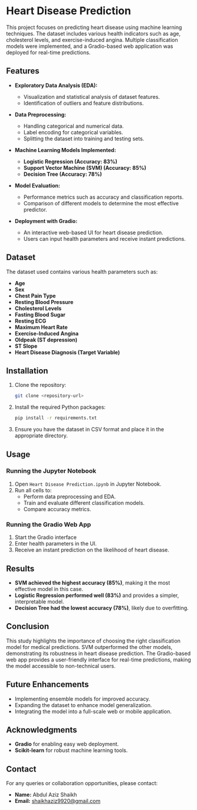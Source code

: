 # Heart Disease Prediction

This project focuses on predicting heart disease using machine learning techniques. The dataset includes various health indicators such as age, cholesterol levels, and exercise-induced angina. Multiple classification models were implemented, and a Gradio-based web application was deployed for real-time predictions.

## Features

- **Exploratory Data Analysis (EDA):**
  - Visualization and statistical analysis of dataset features.
  - Identification of outliers and feature distributions.

- **Data Preprocessing:**
  - Handling categorical and numerical data.
  - Label encoding for categorical variables.
  - Splitting the dataset into training and testing sets.

- **Machine Learning Models Implemented:**
  - **Logistic Regression (Accuracy: 83%)**
  - **Support Vector Machine (SVM) (Accuracy: 85%)**
  - **Decision Tree (Accuracy: 78%)**

- **Model Evaluation:**
  - Performance metrics such as accuracy and classification reports.
  - Comparison of different models to determine the most effective predictor.

- **Deployment with Gradio:**
  - An interactive web-based UI for heart disease prediction.
  - Users can input health parameters and receive instant predictions.

## Dataset

The dataset used contains various health parameters such as:
- **Age**
- **Sex**
- **Chest Pain Type**
- **Resting Blood Pressure**
- **Cholesterol Levels**
- **Fasting Blood Sugar**
- **Resting ECG**
- **Maximum Heart Rate**
- **Exercise-Induced Angina**
- **Oldpeak (ST depression)**
- **ST Slope**
- **Heart Disease Diagnosis (Target Variable)**

## Installation

1. Clone the repository:
   ```bash
   git clone <repository-url>
   ```

2. Install the required Python packages:
   ```bash
   pip install -r requirements.txt
   ```

3. Ensure you have the dataset in CSV format and place it in the appropriate directory.

## Usage

### Running the Jupyter Notebook
1. Open `Heart Disease Prediction.ipynb` in Jupyter Notebook.
2. Run all cells to:
   - Perform data preprocessing and EDA.
   - Train and evaluate different classification models.
   - Compare accuracy metrics.

### Running the Gradio Web App
1. Start the Gradio interface
2. Enter health parameters in the UI.
3. Receive an instant prediction on the likelihood of heart disease.

## Results

- **SVM achieved the highest accuracy (85%)**, making it the most effective model in this case.
- **Logistic Regression performed well (83%)** and provides a simpler, interpretable model.
- **Decision Tree had the lowest accuracy (78%)**, likely due to overfitting.

## Conclusion

This study highlights the importance of choosing the right classification model for medical predictions. SVM outperformed the other models, demonstrating its robustness in heart disease prediction. The Gradio-based web app provides a user-friendly interface for real-time predictions, making the model accessible to non-technical users.

## Future Enhancements

- Implementing ensemble models for improved accuracy.
- Expanding the dataset to enhance model generalization.
- Integrating the model into a full-scale web or mobile application.

## Acknowledgments

- **Gradio** for enabling easy web deployment.
- **Scikit-learn** for robust machine learning tools.


## Contact

For any queries or collaboration opportunities, please contact:
- **Name:** Abdul Aziz Shaikh
- **Email:** shaikhaziz9920@gmail.com

